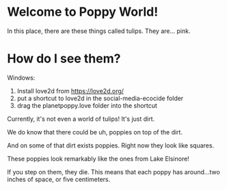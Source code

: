 # Welcome to Poppy World!

In this place, there are these things called tulips. They are... pink. 

# How do I see them?

Windows: 

1. Install love2d from https://love2d.org/
2. put a shortcut to love2d in the social-media-ecocide folder
3. drag the planetpoppy.love folder into the shortcut

Currently, it's not even a world of tulips! It's just dirt.

We do know that there could be uh, poppies on top of the dirt.

And on some of that dirt exists poppies. Right now they look like squares.

These poppies look remarkably like the ones from Lake Elsinore!

If you step on them, they die. This means that each poppy has around...two inches of space, or five centimeters.